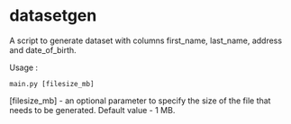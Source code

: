 # datasetgen

A script to generate dataset with columns first_name, last_name, address and date_of_birth.

Usage : 
```
main.py [filesize_mb]
```

[filesize_mb] - an optional parameter to specify the size of the file that needs to be generated. Default value - 1 MB.
